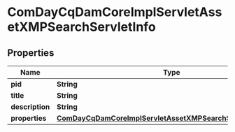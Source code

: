 
# ComDayCqDamCoreImplServletAssetXMPSearchServletInfo

## Properties
Name | Type | Description | Notes
------------ | ------------- | ------------- | -------------
**pid** | **String** |  |  [optional]
**title** | **String** |  |  [optional]
**description** | **String** |  |  [optional]
**properties** | [**ComDayCqDamCoreImplServletAssetXMPSearchServletProperties**](ComDayCqDamCoreImplServletAssetXMPSearchServletProperties.md) |  |  [optional]



